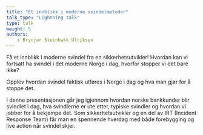 ```yaml
---
title: "Et innblikk i moderne svindelmetoder"
talk_type: "Lightning talk"
type: talk
weight: 5
authors:
    - Brynjar Steinbakk Ulriksen
---
```

Få et innblikk i moderne svindel fra en sikkerhetsutvikler!
Hvordan kan vi fortsatt ha svindel i det moderne Norge i dag, hvorfor stopper vi det bare ikke?

Opplev hvordan svindel faktisk utføres i Norge i dag og hva man gjør for å stoppe det.

I denne presentasjonen går jeg igjennom hvordan norske bankkunder blir svindlet i dag, hva svindlerne er ute etter, typiske svindler og
 hvordan vi jobber for å bekjempe det. Som sikkerhetsutvikler og en del av IRT (Incident Response Team) får man en spennende hverdag med både forebygging og live action når svindel skjer.
